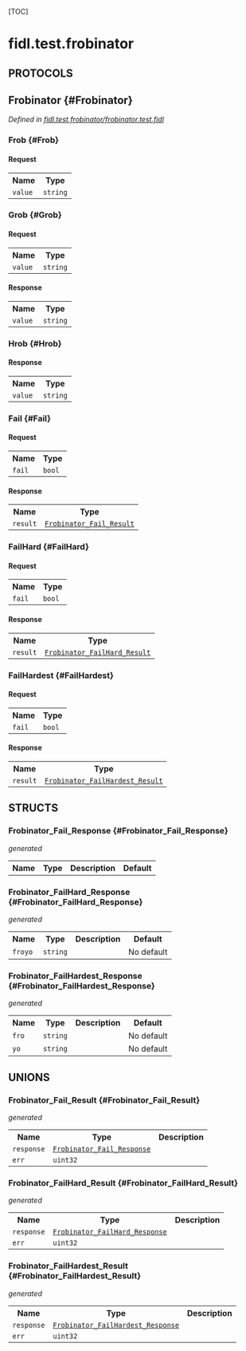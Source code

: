 [TOC]

# fidl.test.frobinator


## **PROTOCOLS**

## Frobinator {#Frobinator}
*Defined in [fidl.test.frobinator/frobinator.test.fidl](https://fuchsia.googlesource.com/fuchsia/+/master/sdk/lib/fidl/cpp/test/frobinator.test.fidl#7)*


### Frob {#Frob}


#### Request
<table>
    <tr><th>Name</th><th>Type</th></tr>
    <tr>
            <td><code>value</code></td>
            <td>
                <code>string</code>
            </td>
        </tr></table>



### Grob {#Grob}


#### Request
<table>
    <tr><th>Name</th><th>Type</th></tr>
    <tr>
            <td><code>value</code></td>
            <td>
                <code>string</code>
            </td>
        </tr></table>


#### Response
<table>
    <tr><th>Name</th><th>Type</th></tr>
    <tr>
            <td><code>value</code></td>
            <td>
                <code>string</code>
            </td>
        </tr></table>

### Hrob {#Hrob}




#### Response
<table>
    <tr><th>Name</th><th>Type</th></tr>
    <tr>
            <td><code>value</code></td>
            <td>
                <code>string</code>
            </td>
        </tr></table>

### Fail {#Fail}


#### Request
<table>
    <tr><th>Name</th><th>Type</th></tr>
    <tr>
            <td><code>fail</code></td>
            <td>
                <code>bool</code>
            </td>
        </tr></table>


#### Response
<table>
    <tr><th>Name</th><th>Type</th></tr>
    <tr>
            <td><code>result</code></td>
            <td>
                <code><a class='link' href='#Frobinator_Fail_Result'>Frobinator_Fail_Result</a></code>
            </td>
        </tr></table>

### FailHard {#FailHard}


#### Request
<table>
    <tr><th>Name</th><th>Type</th></tr>
    <tr>
            <td><code>fail</code></td>
            <td>
                <code>bool</code>
            </td>
        </tr></table>


#### Response
<table>
    <tr><th>Name</th><th>Type</th></tr>
    <tr>
            <td><code>result</code></td>
            <td>
                <code><a class='link' href='#Frobinator_FailHard_Result'>Frobinator_FailHard_Result</a></code>
            </td>
        </tr></table>

### FailHardest {#FailHardest}


#### Request
<table>
    <tr><th>Name</th><th>Type</th></tr>
    <tr>
            <td><code>fail</code></td>
            <td>
                <code>bool</code>
            </td>
        </tr></table>


#### Response
<table>
    <tr><th>Name</th><th>Type</th></tr>
    <tr>
            <td><code>result</code></td>
            <td>
                <code><a class='link' href='#Frobinator_FailHardest_Result'>Frobinator_FailHardest_Result</a></code>
            </td>
        </tr></table>



## **STRUCTS**

### Frobinator_Fail_Response {#Frobinator_Fail_Response}
*generated*





<table>
    <tr><th>Name</th><th>Type</th><th>Description</th><th>Default</th></tr>
</table>

### Frobinator_FailHard_Response {#Frobinator_FailHard_Response}
*generated*





<table>
    <tr><th>Name</th><th>Type</th><th>Description</th><th>Default</th></tr><tr>
            <td><code>froyo</code></td>
            <td>
                <code>string</code>
            </td>
            <td></td>
            <td>No default</td>
        </tr>
</table>

### Frobinator_FailHardest_Response {#Frobinator_FailHardest_Response}
*generated*





<table>
    <tr><th>Name</th><th>Type</th><th>Description</th><th>Default</th></tr><tr>
            <td><code>fro</code></td>
            <td>
                <code>string</code>
            </td>
            <td></td>
            <td>No default</td>
        </tr><tr>
            <td><code>yo</code></td>
            <td>
                <code>string</code>
            </td>
            <td></td>
            <td>No default</td>
        </tr>
</table>







## **UNIONS**

### Frobinator_Fail_Result {#Frobinator_Fail_Result}
*generated*


<table>
    <tr><th>Name</th><th>Type</th><th>Description</th></tr><tr>
            <td><code>response</code></td>
            <td>
                <code><a class='link' href='#Frobinator_Fail_Response'>Frobinator_Fail_Response</a></code>
            </td>
            <td></td>
        </tr><tr>
            <td><code>err</code></td>
            <td>
                <code>uint32</code>
            </td>
            <td></td>
        </tr></table>

### Frobinator_FailHard_Result {#Frobinator_FailHard_Result}
*generated*


<table>
    <tr><th>Name</th><th>Type</th><th>Description</th></tr><tr>
            <td><code>response</code></td>
            <td>
                <code><a class='link' href='#Frobinator_FailHard_Response'>Frobinator_FailHard_Response</a></code>
            </td>
            <td></td>
        </tr><tr>
            <td><code>err</code></td>
            <td>
                <code>uint32</code>
            </td>
            <td></td>
        </tr></table>

### Frobinator_FailHardest_Result {#Frobinator_FailHardest_Result}
*generated*


<table>
    <tr><th>Name</th><th>Type</th><th>Description</th></tr><tr>
            <td><code>response</code></td>
            <td>
                <code><a class='link' href='#Frobinator_FailHardest_Response'>Frobinator_FailHardest_Response</a></code>
            </td>
            <td></td>
        </tr><tr>
            <td><code>err</code></td>
            <td>
                <code>uint32</code>
            </td>
            <td></td>
        </tr></table>







